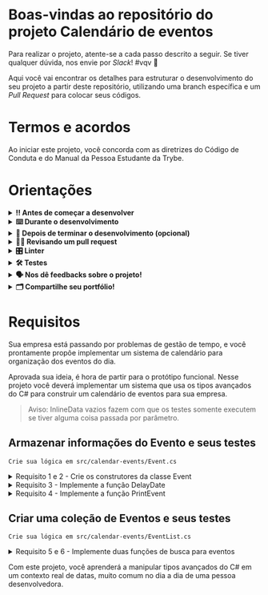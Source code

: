 # Boas-vindas ao repositório do projeto Calendário de eventos


Para realizar o projeto, atente-se a cada passo descrito a seguir. Se tiver qualquer dúvida, nos envie por _Slack_! #vqv 🚀

Aqui você vai encontrar os detalhes para estruturar o desenvolvimento do seu projeto a partir deste repositório, utilizando uma branch específica e um _Pull Request_ para colocar seus códigos.

# Termos e acordos

Ao iniciar este projeto, você concorda com as diretrizes do Código de Conduta e do Manual da Pessoa Estudante da Trybe.

# Orientações

<details>
  <summary><strong>‼️ Antes de começar a desenvolver</strong></summary><br />

  1. Clone o repositório.

  - Use o comando: `git clone git@github.com:tryber/acc-csharp-011-project-calendar-events.git`.
  - Entre na pasta do repositório que você acabou de clonar:
    - `cd acc-csharp-011-project-calendar-events`

  2. Instale as dependências.
  
  - Entre na pasta `src/`.
  - Execute o comando: `dotnet restore`.
  
  3. Crie uma branch a partir da branch `master`.

  - Certifique-se de que você está na branch `master`.
    - Exemplo: `git branch`
  - Se não estiver, mude para a branch `master`.
    - Exemplo: `git checkout master`
  - Agora, crie uma branch à qual você vai submeter os `commits` do seu projeto.
    - Você deve criar uma branch no seguinte formato: `nome-de-usuario-nome-do-projeto`
    - Exemplo: `git checkout -b joaozinho-acc-csharp-011-project-calendar-events`

  4. Adicione as mudanças ao _stage_ do Git e faça um `commit`.

  - Verifique que as mudanças ainda não estão no _stage_.
    - Exemplo: `git status` (deve aparecer listada a pasta _joaozinho_ em vermelho)
  - Adicione o novo arquivo ao _stage_ do Git.
    - Exemplo:
      - `git add .` (adicionando todas as mudanças - _que estavam em vermelho_ - ao stage do Git)
      - `git status` (deve aparecer listado o arquivo _joaozinho/README.md_ em verde)
  - Faça o `commit` inicial.
    - Exemplo:
      - `git commit -m 'iniciando o projeto x'` (fazendo o primeiro commit)
      - `git status` (deve aparecer uma mensagem tipo esta:  _nothing to commit_ )

  5. Adicione a sua branch com o novo `commit` ao repositório remoto.

  - Usando o exemplo anterior: `git push -u origin joaozinho-acc-csharp-011-project-calendar-events`

  6. Crie um novo `Pull Request` _(PR)_.

  - Vá até a página de _Pull Requests_ do [repositório no GitHub](https://github.com/tryber/acc-csharp-011-project-calendar-events/pulls).
  - Clique no botão verde _"New pull request"_.
  - Clique na caixa de seleção _"Compare"_ e escolha a sua branch **com atenção**.
  - Coloque um título para a sua _Pull Request_.
    - Exemplo: _"Cria tela de busca"_
  - Clique no botão verde _"Create pull request"_.
  - Adicione uma descrição para o _Pull Request_ e clique no botão verde _"Create pull request"_.
  - **Não se preocupe em preencher mais nada por enquanto!**
  - Volte até a [página de _Pull Requests_ do repositório](https://github.com/tryber/acc-csharp-011-project-calendar-events/pulls) e verifique que o seu _Pull Request_ está criado.

</details>

<details>
  <summary><strong>⌨️ Durante o desenvolvimento</strong></summary><br/>

  - Faça `commits` das alterações que você fizer no código regularmente.

  - Lembre-se sempre, após um (ou alguns) `commits`, de atualizar o repositório remoto.

  - Os comandos que você utilizará com mais frequência são:
    1. `git status` _(para verificar o que está em vermelho - fora do stage - e o que está em verde - no stage)_
    2. `git add` _(para adicionar arquivos ao stage do Git)_
    3. `git commit` _(para criar um commit com os arquivos que estão no stage do Git)_
    4. `git push -u origin nome-da-branch` _(para enviar o commit para o repositório remoto na primeira vez que fizer o `push` de uma nova branch)_
    5. `git push` _(para enviar o commit para o repositório remoto após o passo anterior)_

</details>

<details>
  <summary><strong>🤝 Depois de terminar o desenvolvimento (opcional)</strong></summary><br/>

  Para sinalizar que o seu projeto está pronto para o _"Code Review"_, faça o seguinte:

  - Vá até a página **DO SEU** _Pull Request_, adicione a label de _"code-review"_ e marque seus colegas:

    - No menu à direita, clique no _link_ **"Labels"** e escolha a _label_ **code-review**;

    - No menu à direita, clique no _link_ **"Assignees"** e escolha **o seu usuário**;

    - No menu à direita, clique no _link_ **"Reviewers"** e digite `students`, selecione o time `tryber/students-sd-0x`.

  Caso tenha alguma dúvida, [aqui tem um video explicativo](https://vimeo.com/362189205).

</details>

<details>
  <summary><strong>🕵🏿 Revisando um pull request</strong></summary><br />

  Use o conteúdo sobre [Code Review](https://app.betrybe.com/course/real-life-engineer/code-review) para te ajudar a revisar os _Pull Requests_.

</details>

<details>
  <summary><strong>🎛 Linter</strong></summary><br />

  Usaremos o [NetAnalyzer](https://docs.microsoft.com/pt-br/dotnet/fundamentals/code-analysis/overview) para fazer a análise estática do seu código.

  Este projeto já vem com as dependências relacionadas ao _linter_ configuradas no arquivo `.csproj`.

  O analisador já é instalado pelo plugin da `Microsoft C#` no `VSCode`. Para isso, basta fazer o download do [plugin](https://marketplace.visualstudio.com/items?itemName=ms-dotnettools.csharp) e instalá-lo.
</details>

<details>
  <summary><strong>🛠 Testes</strong></summary><br />

  O .NET já possui sua própria plataforma de testes.
  
  Este projeto já vem configurado e com suas dependências.

  ### Executando todos os testes

  Para executar os testes com o .NET, execute o comando dentro do diretório do seu projeto `src/<project>` ou de seus testes `src/<project>.Test`!

  ```
  dotnet test
  ```

  ### Executando um teste específico

  Para executar um teste expecífico, basta executar o comando `dotnet test --filter Name~TestMethod1`.

  :warning: **Importante:** o comando irá executar testes cujo nome contenha `TestMethod1`.

  :warning: **O avaliador automático não necessariamente avalia seu projeto na ordem em que os requisitos aparecem no readme. Isso acontece para deixar o processo de avaliação mais rápido. Então, não se assuste se isso acontecer, ok?**

  ### Outras opções para testes
  - Algumas opções que podem lhe ajudar são:
    -  `-?|-h|--help`: exibem a descrição completa de como utilizar o comando.
    -  `-t|--list-tests`: lista todos os testes, ao invés de executá-los.
    -  `-v|--verbosity <LEVEL>`: define o nível de detalhe na resposta dos testes.
      - `q | quiet`
      - `m | minimal`
      - `n | normal`
      - `d | detailed`
      - `diag | diagnostic`
      - Exemplo de uso: 
         ```
           dotnet test -v diag
         ```
         ou
         ```            
           dotnet test --verbosity=diagnostic
         ``` 
</details>

<details>
  <summary><strong>🗣 Nos dê feedbacks sobre o projeto!</strong></summary><br />

Ao finalizar e submeter o projeto, não se esqueça de avaliar sua experiência preenchendo o formulário. 
**Leva menos de 3 minutos!**

[FORMULÁRIO DE AVALIAÇÃO DE PROJETO](https://be-trybe.typeform.com/to/PsefzL2e)

</details>

<details>
  <summary><strong>🗂 Compartilhe seu portfólio!</strong></summary><br />

  Você sabia que o LinkedIn é a principal rede social profissional e que compartilhar aprendizados lá é muito importante para quem deseja construir uma carreira de sucesso? Compartilhe este projeto no seu LinkedIn, marque o perfil da Trybe (@trybe) e mostre para a sua rede toda a sua evolução.

</details>

# Requisitos

Sua empresa está passando por problemas de gestão de tempo, e você prontamente propõe implementar um sistema de calendário para organização dos eventos do dia.

Aprovada sua ideia, é hora de partir para o protótipo funcional. Nesse projeto você deverá implementar um sistema que usa os tipos avançados do C# para construir um calendário de eventos para sua empresa.
 
 > Aviso: InlineData vazios fazem com que os testes somente executem se tiver alguma coisa passada por parâmetro.
  
## Armazenar informações do Evento e seus testes
`Crie sua lógica em src/calendar-events/Event.cs`

<details>
  <summary><bold>Requisito 1 e 2</bold> - Crie os construtores da classe Event</summary><br />

Complete a classe `Event`, localizada em `src/calendar-events/IEvent.cs`, para que ela implemente a interface IEvent.
  
A classe Event deve ter dois construtores.

Um com os seguintes campos: `string title`, `string date` e `string description`.

E o outro com apenas `string title`, `string date`.

A data deve ser convertida de string para o tipo `DateTime`

>  Crie os testes do construtor em `src/calendar-events.Test/TestReq1.cs`

</details>

<details>
  <summary><bold>Requisito 3</bold> - Implemente a função DelayDate</summary><br />

A função deve receber um número de dias de formato inteiro e atrasar a data do evento com essa quantidade de dias.

> Crie os testes do DelayDate em `src/calendar-events.Test/TestReq1.cs`

</details>

<details>
  <summary><bold>Requisito 4</bold> - Implemente a função PrintEvent</summary><br />

A função deve receber por parâmetro o formato de impressão do evento, e as entradas serão "detailed" ou "normal".

- Se for passada a string "normal", a função deve retornar um relatório em formato string conforme o seguinte:

"Evento = <NOME DO EVENTO>
Date = <DATA DO EVENTO NO FORMATO "d">

"


- Se for passada a string "detailed", a função deve retornar um relatório em formato string conforme o seguinte:
  
"Evento = <NOME DO EVENTO>
Date = <DATA DO EVENTO NO FORMATO "d">
Description = <DESCRIÇÃO DO EVENTO>
"

> Crie os testes do Print em `src/calendar-events.Test/TestReq1.cs`

</details>

## Criar uma coleção de Eventos e seus testes
`Crie sua lógica em src/calendar-events/EventList.cs`

<details>
  <summary><bold>Requisito 5 e 6</bold> - Implemente duas funções de busca para eventos</summary><br />

  Adapte a lista genérica criada nessa seção para uma lista de eventos, onde os nós devem armazenar uma instância do tipo `Event` e trabalhar sob esse tipo.
    Adapte os métodos .Add(), .Print() e .Index() para trabalharem com objetos do tipo `Event`
  
Implemente a função SearchByTitle(), que recebe o título de um evento por parâmetro e deve retornar o índice desse evento na lista.

Implemente a função SearchByDate(), que recebe a data de um evento por parâmetro e deve retornar o primeiro evento nessa data na lista.

>Crie os testes para as datas em `scr/calendar-events.Test/TestReq2.cs`

</details>

Com este projeto, você aprenderá a manipular tipos avançados do C# em um contexto real de datas, muito comum no dia a dia de uma pessoa desenvolvedora.
